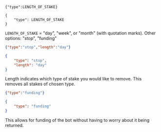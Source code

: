 ```
{"type":LENGTH_OF_STAKE}
```
```
{
    "type": LENGTH_OF_STAKE
}
```
`LENGTH_OF_STAKE` = "day", "week", or "month" (with quotation marks). Other options: "stop", "funding"

```json
{"type":"stop","length":"day"}
```
```json
{
    "type": "stop",
    "length": "day"
}
```

Length indicates which type of stake you would like to remove. This removes all stakes of chosen type.

```json
{"type":"funding"}
```
```json
{
    "type": "funding"
}
```

This allows for funding of the bot without having to worry about it being returned.
